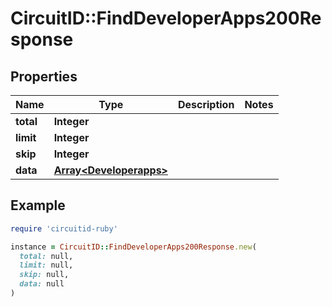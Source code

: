 # CircuitID::FindDeveloperApps200Response

## Properties

| Name | Type | Description | Notes |
| ---- | ---- | ----------- | ----- |
| **total** | **Integer** |  |  |
| **limit** | **Integer** |  |  |
| **skip** | **Integer** |  |  |
| **data** | [**Array&lt;Developerapps&gt;**](Developerapps.md) |  |  |

## Example

```ruby
require 'circuitid-ruby'

instance = CircuitID::FindDeveloperApps200Response.new(
  total: null,
  limit: null,
  skip: null,
  data: null
)
```


